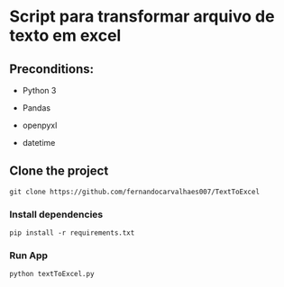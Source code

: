 # Script para transformar arquivo de texto em excel


## Preconditions:

- Python 3

- Pandas

- openpyxl

- datetime


## Clone the project

```
git clone https://github.com/fernandocarvalhaes007/TextToExcel

```

### Install dependencies

```
pip install -r requirements.txt

```

### Run App

```
python textToExcel.py

```



